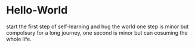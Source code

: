 # Hello-World
start the first step of self-learning and hug the world
one step is minor but compolsury for a long journey,
one second is minor but can cosuming the whole life.
